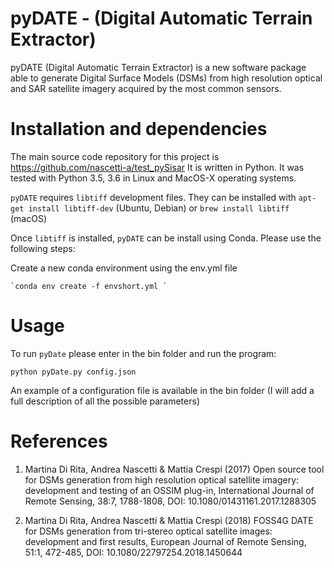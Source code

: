 # pyDATE - (Digital Automatic Terrain Extractor)

pyDATE (Digital Automatic Terrain Extractor) is a new software package able to generate Digital Surface Models (DSMs) from high resolution optical and SAR satellite imagery acquired by the most common sensors.

# Installation and dependencies

The main source code repository for this project is https://github.com/nascetti-a/test_pySisar 
It is written in Python. It was tested with Python 3.5, 3.6 in Linux and MacOS-X operating systems. 

`pyDATE` requires `libtiff` development files. They can be installed with `apt-get install libtiff-dev` (Ubuntu, Debian) or `brew install libtiff` (macOS)

Once `libtiff` is installed, `pyDATE` can be install using Conda. Please use the following steps:

Create a new conda environment using the env.yml file 

    `conda env create -f envshort.yml ` 
    
# Usage 

To run `pyDate` please enter in the bin folder and run the program:

    python pyDate.py config.json

An example of a configuration file is available in the bin folder (I will add a full description of all the possible parameters)

# References 

1. Martina Di Rita, Andrea Nascetti & Mattia Crespi (2017) Open source tool for DSMs generation from high resolution optical satellite imagery: development and testing of an OSSIM plug-in, International Journal of Remote Sensing, 38:7, 1788-1808, DOI: 10.1080/01431161.2017.1288305

2. Martina Di Rita, Andrea Nascetti & Mattia Crespi (2018) FOSS4G DATE for DSMs generation from tri-stereo optical satellite images: development and first results, European Journal of Remote Sensing, 51:1, 472-485, DOI: 10.1080/22797254.2018.1450644


    

